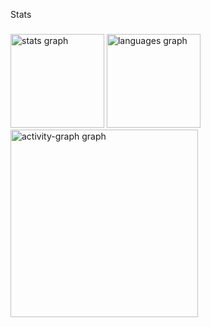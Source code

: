 <p align="left">Stats</p>

###

<div align="left">
  <img src="https://github-readme-stats.vercel.app/api?username=rodrigosantosads&hide_title=false&hide_rank=false&show_icons=true&include_all_commits=true&count_private=true&disable_animations=false&theme=tokyonight&locale=pt-br&hide_border=false&order=1" height="150" alt="stats graph"  />
  <img src="https://github-readme-stats.vercel.app/api/top-langs?username=rodrigosantosads&locale=pt-br&hide_title=false&layout=compact&card_width=320&langs_count=5&theme=tokyonight&hide_border=false&order=2" height="150" alt="languages graph"  />
  <img src="https://github-readme-activity-graph.vercel.app/graph?username=rodrigosantosads&radius=16&theme=tokyo-night&area=true&order=5" height="300" alt="activity-graph graph"  />
</div>

###
